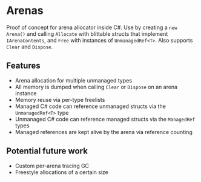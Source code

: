 # Arenas

Proof of concept for arena allocator inside C#. Use by creating a `new Arena()` and calling `Allocate` with blittable structs that implement `IArenaContents`, and `Free` with instances of `UnmanagedRef<T>`. Also supports `Clear` and `Dispose`.

## Features

- Arena allocation for multiple unmanaged types
- All memory is dumped when calling `Clear` or `Dispose` on an arena instance
- Memory reuse via per-type freelists
- Managed C# code can reference unmanaged structs via the `UnmanagedRef<T>` type
- Unmanaged C# code can reference managed structs via the `ManagedRef` types
- Managed references are kept alive by the arena via reference counting

## Potential future work

- Custom per-arena tracing GC
- Freestyle allocations of a certain size
